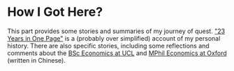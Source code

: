 # How I Got Here?

This part provides some stories and summaries of my journey of quest. ["23 Years in One Page"](learning_summary.md) is a (probably over simplified) account of my personal history. There are also specific stories, including some reflections and comments about the [BSc Economics at UCL](ucl_bsc_economics.md) and [MPhil Economics at Oxford](ox_mphil_econ/ox_mphil_econ_index.md) (written in Chinese).